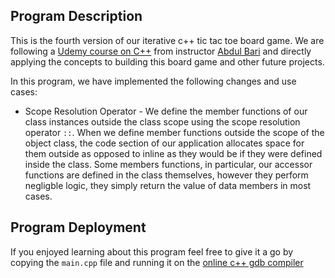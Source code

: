 ## Program Description 

This is the fourth version of our iterative c++ tic tac toe board game. We are following 
a [Udemy course on C++](https://www.udemy.com/course/cpp-deep-dive/) from instructor [Abdul Bari](https://www.udemy.com/user/mohammed-abdul-bari-2/) 
and directly applying the concepts to building this board game and other future projects. 
 
In this program, we have implemented the following changes and use cases: 

* Scope Resolution Operator - We define the member functions of our class instances outside the class scope using the scope resolution operator `::`. When we define 
member functions outside the scope of the object class, the code section of our application allocates space for them outside as opposed to inline
as they would be if they were defined inside the class. Some members functions, in particular, our accessor functions are defined in the class 
themselves, however they perform negligble logic, they simply return the value of data members in most cases.    

## Program Deployment 
If you enjoyed learning about this program feel free to give it a go 
by copying the `main.cpp` file and running it on the [online c++ gdb compiler](https://www.onlinegdb.com/online_c++_compiler)
